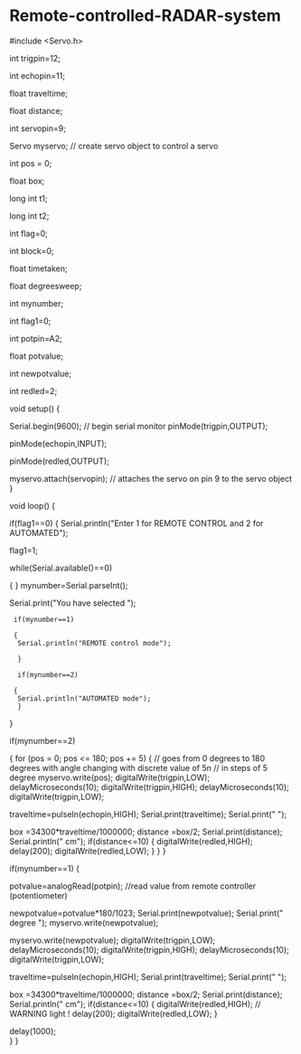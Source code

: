 # Remote-controlled-RADAR-system

#include <Servo.h>

  int trigpin=12;
  
  int echopin=11;
  
  float  traveltime;
  
  float distance;
  
  int servopin=9;
  
  Servo myservo;                                       // create servo object to control a servo
                                                           
  int pos = 0; 
  
  float box;
  
  long int t1;
  
  long int t2;
  
  int flag=0;
  
  int block=0;
  
  float timetaken;
  
  float degreesweep;
  
  int mynumber;
  
  int flag1=0;
  
  int potpin=A2;
  
  float potvalue;
  
  int newpotvalue;
  
  int redled=2;
           

void setup()
{

  Serial.begin(9600);                             // begin serial monitor
  pinMode(trigpin,OUTPUT);
  
  pinMode(echopin,INPUT);
  
  pinMode(redled,OUTPUT);
  
  myservo.attach(servopin);                       // attaches the servo on pin 9 to the servo object
}

void loop() 
{

 if(flag1==0)
 {
  Serial.println("Enter 1 for REMOTE CONTROL and 2 for AUTOMATED");
  
  flag1=1;
  
  while(Serial.available()==0)
  
  {
  }
  mynumber=Serial.parseInt();
  
  
  Serial.print("You have selected ");
  
     if(mynumber==1)
     
     {
      Serial.println("REMOTE control mode");
      
      }

      if(mynumber==2)
      
     {
      Serial.println("AUTOMATED mode");
      }
  }


  if(mynumber==2)
  
  
  { 
  for (pos = 0; pos <= 180; pos += 5) {            // goes from 0 degrees to 180 degrees with angle changing with discrete value of 5n
    // in steps of 5 degree
    myservo.write(pos);
    digitalWrite(trigpin,LOW);
  delayMicroseconds(10);
  digitalWrite(trigpin,HIGH);
  delayMicroseconds(10);
  digitalWrite(trigpin,LOW);
 
  
    

  traveltime=pulseIn(echopin,HIGH);
  Serial.print(traveltime);
  Serial.print("   ");

  box =34300*traveltime/1000000;
  distance =box/2;
  Serial.print(distance);
  Serial.println(" cm"); 
   if(distance<=10)
   {
    digitalWrite(redled,HIGH);
    delay(200);
    digitalWrite(redled,LOW);
    }
  }
  }

  if(mynumber==1)
  {

   potvalue=analogRead(potpin);                   //read value from remote controller (potentiometer)
   
   newpotvalue=potvalue*180/1023;
   Serial.print(newpotvalue);
   Serial.print(" degree  ");
   myservo.write(newpotvalue);

   myservo.write(newpotvalue);
   digitalWrite(trigpin,LOW);
   delayMicroseconds(10);
   digitalWrite(trigpin,HIGH);
   delayMicroseconds(10);
   digitalWrite(trigpin,LOW);
 
  
    

  traveltime=pulseIn(echopin,HIGH);
  Serial.print(traveltime);
  Serial.print("   ");

  box =34300*traveltime/1000000;
  distance =box/2;
  Serial.print(distance);
  Serial.println(" cm");
  if(distance<=10)
   {
    digitalWrite(redled,HIGH);                   // WARNING light !
    delay(200);
    digitalWrite(redled,LOW);
  }

 
   delay(1000);                      
  }
}
  

